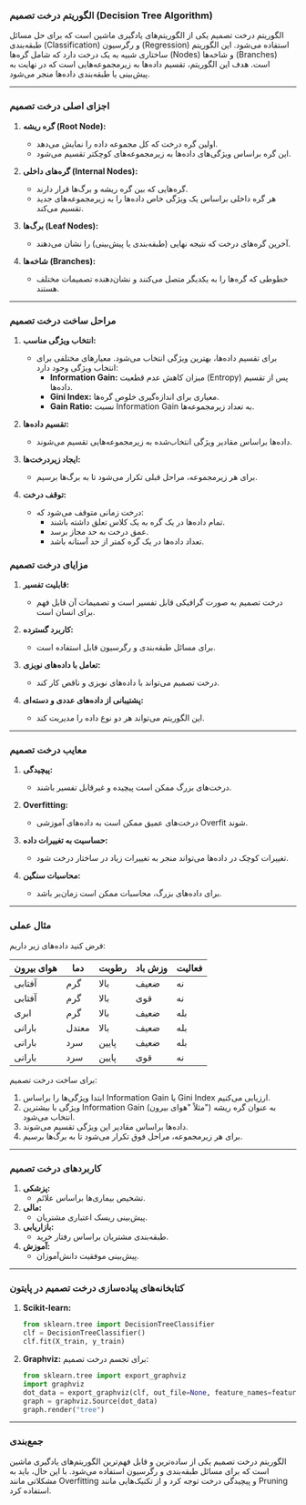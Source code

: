 ### **الگوریتم درخت تصمیم (Decision Tree Algorithm)**

الگوریتم درخت تصمیم یکی از الگوریتم‌های یادگیری ماشین است که برای حل مسائل طبقه‌بندی (Classification) و رگرسیون (Regression) استفاده می‌شود. این الگوریتم ساختاری شبیه به یک درخت دارد که شامل گره‌ها (Nodes) و شاخه‌ها (Branches) است. هدف این الگوریتم، تقسیم داده‌ها به زیرمجموعه‌هایی است که در نهایت به پیش‌بینی یا طبقه‌بندی داده‌ها منجر می‌شود.

---

### **اجزای اصلی درخت تصمیم**
1. **گره ریشه (Root Node):**
   - اولین گره درخت که کل مجموعه داده را نمایش می‌دهد.
   - این گره براساس ویژگی‌های داده‌ها به زیرمجموعه‌های کوچکتر تقسیم می‌شود.

2. **گره‌های داخلی (Internal Nodes):**
   - گره‌هایی که بین گره ریشه و برگ‌ها قرار دارند.
   - هر گره داخلی براساس یک ویژگی خاص داده‌ها را به زیرمجموعه‌های جدید تقسیم می‌کند.

3. **برگ‌ها (Leaf Nodes):**
   - آخرین گره‌های درخت که نتیجه نهایی (طبقه‌بندی یا پیش‌بینی) را نشان می‌دهند.

4. **شاخه‌ها (Branches):**
   - خطوطی که گره‌ها را به یکدیگر متصل می‌کنند و نشان‌دهنده تصمیمات مختلف هستند.

---

### **مراحل ساخت درخت تصمیم**
1. **انتخاب ویژگی مناسب:**
   - برای تقسیم داده‌ها، بهترین ویژگی انتخاب می‌شود. معیارهای مختلفی برای انتخاب ویژگی وجود دارد:
     - **Information Gain:** میزان کاهش عدم قطعیت (Entropy) پس از تقسیم داده‌ها.
     - **Gini Index:** معیاری برای اندازه‌گیری خلوص گره‌ها.
     - **Gain Ratio:** نسبت Information Gain به تعداد زیرمجموعه‌ها.

2. **تقسیم داده‌ها:**
   - داده‌ها براساس مقادیر ویژگی انتخاب‌شده به زیرمجموعه‌هایی تقسیم می‌شوند.

3. **ایجاد زیردرخت‌ها:**
   - برای هر زیرمجموعه، مراحل قبلی تکرار می‌شود تا به برگ‌ها برسیم.

4. **توقف درخت:**
   - درخت زمانی متوقف می‌شود که:
     - تمام داده‌ها در یک گره به یک کلاس تعلق داشته باشند.
     - عمق درخت به حد مجاز برسد.
     - تعداد داده‌ها در یک گره کمتر از حد آستانه باشد.



### **مزایای درخت تصمیم**
1. **قابلیت تفسیر:**
   - درخت تصمیم به صورت گرافیکی قابل تفسیر است و تصمیمات آن قابل فهم برای انسان است.

2. **کاربرد گسترده:**
   - برای مسائل طبقه‌بندی و رگرسیون قابل استفاده است.

3. **تعامل با داده‌های نویزی:**
   - درخت تصمیم می‌تواند با داده‌های نویزی و ناقص کار کند.

4. **پشتیبانی از داده‌های عددی و دسته‌ای:**
   - این الگوریتم می‌تواند هر دو نوع داده را مدیریت کند.

---

### **معایب درخت تصمیم**
1. **پیچیدگی:**
   - درخت‌های بزرگ ممکن است پیچیده و غیرقابل تفسیر باشند.

2. **Overfitting:**
   - درخت‌های عمیق ممکن است به داده‌های آموزشی Overfit شوند.

3. **حساسیت به تغییرات داده:**
   - تغییرات کوچک در داده‌ها می‌تواند منجر به تغییرات زیاد در ساختار درخت شود.

4. **محاسبات سنگین:**
   - برای داده‌های بزرگ، محاسبات ممکن است زمان‌بر باشد.

---

### **مثال عملی**
فرض کنید داده‌های زیر داریم:

| هوای بیرون | دما | رطوبت | وزش باد | فعالیت |
|------------|------|--------|----------|---------|
| آفتابی    | گرم  | بالا   | ضعیف    | نه      |
| آفتابی    | گرم  | بالا   | قوی      | نه      |
| ابری       | گرم  | بالا   | ضعیف    | بله     |
| بارانی     | معتدل| بالا   | ضعیف    | بله     |
| بارانی     | سرد  | پایین  | ضعیف    | بله     |
| بارانی     | سرد  | پایین  | قوی      | نه      |

برای ساخت درخت تصمیم:
1. ابتدا ویژگی‌ها را براساس Information Gain یا Gini Index ارزیابی می‌کنیم.
2. ویژگی با بیشترین Information Gain (مثلاً "هوای بیرون") به عنوان گره ریشه انتخاب می‌شود.
3. داده‌ها براساس مقادیر این ویژگی تقسیم می‌شوند.
4. برای هر زیرمجموعه، مراحل فوق تکرار می‌شود تا به برگ‌ها برسیم.

---

### **کاربردهای درخت تصمیم**
1. **پزشکی:**
   - تشخیص بیماری‌ها براساس علائم.
2. **مالی:**
   - پیش‌بینی ریسک اعتباری مشتریان.
3. **بازاریابی:**
   - طبقه‌بندی مشتریان براساس رفتار خرید.
4. **آموزش:**
   - پیش‌بینی موفقیت دانش‌آموزان.

---

### **کتابخانه‌های پیاده‌سازی درخت تصمیم در پایتون**
1. **Scikit-learn:**
   ```python
   from sklearn.tree import DecisionTreeClassifier
   clf = DecisionTreeClassifier()
   clf.fit(X_train, y_train)
   ```
2. **Graphviz:**
   برای تجسم درخت تصمیم:
   ```python
   from sklearn.tree import export_graphviz
   import graphviz
   dot_data = export_graphviz(clf, out_file=None, feature_names=features)
   graph = graphviz.Source(dot_data)
   graph.render("tree")
   ```

---

### **جمع‌بندی**
الگوریتم درخت تصمیم یکی از ساده‌ترین و قابل فهم‌ترین الگوریتم‌های یادگیری ماشین است که برای مسائل طبقه‌بندی و رگرسیون استفاده می‌شود. با این حال، باید به مشکلاتی مانند Overfitting و پیچیدگی درخت توجه کرد و از تکنیک‌هایی مانند Pruning استفاده کرد.
